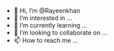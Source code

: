 - 👋 Hi, I’m @Rayeenkhan
- 👀 I’m interested in ...
- 🌱 I’m currently learning ...
- 💞️ I’m looking to collaborate on ...
- 📫 How to reach me ...

<!---
Rayeenkhan/Rayeenkhan is a ✨ special ✨ repository because its `README.md` (this file) appears on your GitHub profile.
You can click the Preview link to take a look at your changes.
--->
